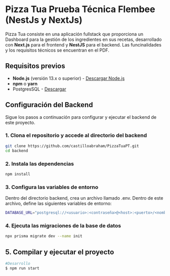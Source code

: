 # Pizza Tua Prueba Técnica Flembee (NestJs y NextJs)

Pizza Tua consiste en una aplicación fullstack que proporciona un Dashboard para la gestión de los ingredientes en sus recetas, desarrollado con **Next.js** para el frontend y **NestJS** para el backend. Las funcinalidades y los requisitos técnicos se encuentran en el PDF. 

## Requisitos previos

- **Node.js** (versión 13.x o superior) - [Descargar Node.js](https://nodejs.org/)
- **npm** o **yarn**    
- PostgresSQL - [Descargar](https://www.postgresql.org/)


## Configuración del Backend

Sigue los pasos a continuación para configurar y ejecutar el backend de este proyecto.

### 1. Clona el repositorio y accede al directorio del backend

```bash
git clone https://github.com/castilloabraham/PizzaTuaPT.git
cd backend
```

### 2. Instala las dependencias
```bash
npm install
```

### 3. Configura las variables de entorno

Dentro del directorio backend, crea un archivo llamado .env. Dentro de este archivo, define las siguientes variables de entorno:
```bash
DATABASE_URL="postgresql://<usuario>:<contraseña>@<host>:<puerto>/<nombre_base_de_datos>?schema=public"
```

### 4. Ejecuta las migraciones de la base de datos
```bash
npx prisma migrate dev --name init
```

## 5. Compilar y ejecutar el proyecto
```bash
#Desarrollo
$ npm run start
```